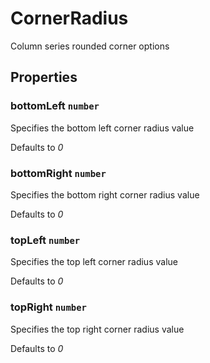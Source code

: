# CornerRadius

Column series rounded corner options

## Properties

### bottomLeft `number`

Specifies the bottom left corner radius value

Defaults to *0*

### bottomRight `number`

Specifies the bottom right corner radius value

Defaults to *0*

### topLeft `number`

Specifies the top left corner radius value

Defaults to *0*

### topRight `number`

Specifies the top right corner radius value

Defaults to *0*
